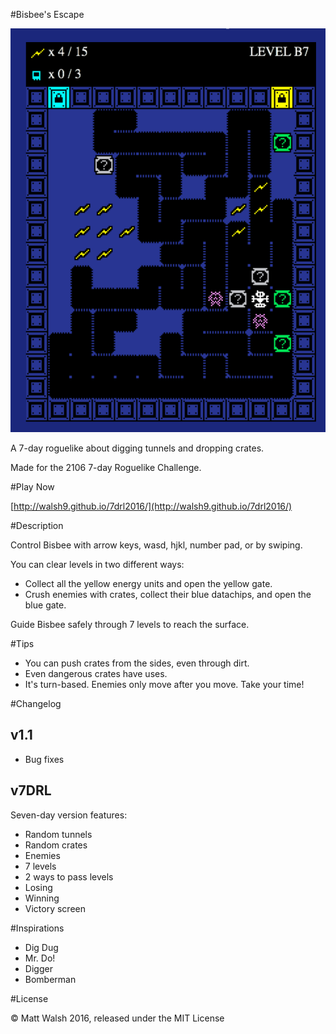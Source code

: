 #Bisbee's Escape

![Screenshot](docs/screenshot.png)

A 7-day roguelike about digging tunnels and dropping crates.  

Made for the 2106 7-day Roguelike Challenge.

#Play Now

[http://walsh9.github.io/7drl2016/](http://walsh9.github.io/7drl2016/)

#Description

Control Bisbee with arrow keys, wasd, hjkl, number pad, or by swiping.

You can clear levels in two different ways:  

- Collect all the yellow energy units and open the yellow gate.
- Crush enemies with crates, collect their blue datachips, and open the blue gate.

Guide Bisbee safely through 7 levels to reach the surface.

#Tips

- You can push crates from the sides, even through dirt.
- Even dangerous crates have uses.
- It's turn-based. Enemies only move after you move. Take your time!

#Changelog

## v1.1
- Bug fixes

## v7DRL

Seven-day version features:  

- Random tunnels
- Random crates
- Enemies
- 7 levels
- 2 ways to pass levels
- Losing
- Winning
- Victory screen

#Inspirations
- Dig Dug
- Mr. Do!
- Digger
- Bomberman

#License

© Matt Walsh 2016, released under the MIT License